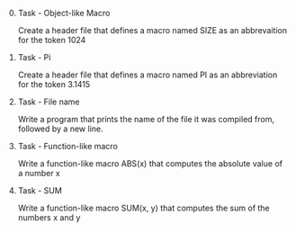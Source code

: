 0. Task - Object-like Macro

	Create a header file that defines a macro named SIZE as an abbrevaition for the token 1024

1. Task - Pi

	Create a header file that defines a macro named PI as an abbreviation for the token 3.1415

2. Task - File name

	Write a program that prints the name of the file it was compiled from, followed by a new line.

3. Task - Function-like macro

	Write a function-like macro ABS(x) that computes the absolute value of a number x

4. Task - SUM

	Write a function-like macro SUM(x, y) that computes the sum of the numbers x and y
